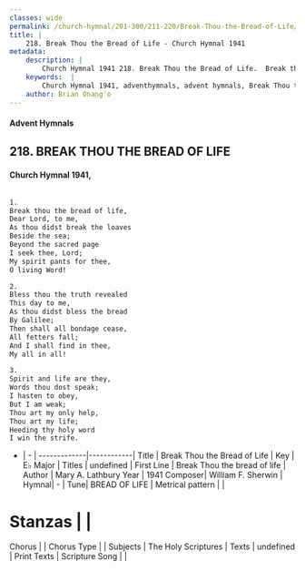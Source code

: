 ```yaml
---
classes: wide
permalink: /church-hymnal/201-300/211-220/Break-Thou-the-Bread-of-Life/
title: |
    218. Break Thou the Bread of Life - Church Hymnal 1941
metadata:
    description: |
        Church Hymnal 1941 218. Break Thou the Bread of Life.  Break thou the bread of life,  Dear Lord, to me,  As thou didst break the loaves  Beside the sea;  Beyond the sacred page  I seek thee, Lord;  My spirit pants for thee,  O living Word!  
    keywords:  |
        Church Hymnal 1941, adventhymnals, advent hymnals, Break Thou the Bread of Life, Break Thou the bread of life. 
    author: Brian Onang'o
---
```


#### Advent Hymnals
## 218. BREAK THOU THE BREAD OF LIFE
####  Church Hymnal 1941,

```txt

1.
Break thou the bread of life, 
Dear Lord, to me, 
As thou didst break the loaves 
Beside the sea; 
Beyond the sacred page 
I seek thee, Lord; 
My spirit pants for thee, 
O living Word! 

2.
Bless thou the truth revealed 
This day to me, 
As thou didst bless the bread 
By Galilee; 
Then shall all bondage cease, 
All fetters fall; 
And I shall find in thee, 
My all in all! 

3.
Spirit and life are they, 
Words thou dost speak; 
I hasten to obey, 
But I am weak; 
Thou art my only help, 
Thou art my life; 
Heeding thy holy word 
I win the strife.


```

- |   -  |
-------------|------------|
Title | Break Thou the Bread of Life |
Key | E♭ Major |
Titles | undefined |
First Line | Break Thou the bread of life |
Author | Mary A. Lathbury
Year | 1941
Composer| William F. Sherwin |
Hymnal|  - |
Tune| BREAD OF LIFE |
Metrical pattern | |
# Stanzas |  |
Chorus |  |
Chorus Type |  |
Subjects | The Holy Scriptures |
Texts | undefined |
Print Texts | 
Scripture Song |  |
    
